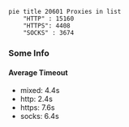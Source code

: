 
```mermaid
pie title 20601 Proxies in list
    "HTTP" : 15160
    "HTTPS": 4408
    "SOCKS" : 3674
```

### Some Info
#### Average Timeout

- mixed: 4.4s
- http: 2.4s
- https: 7.6s
- socks: 6.4s